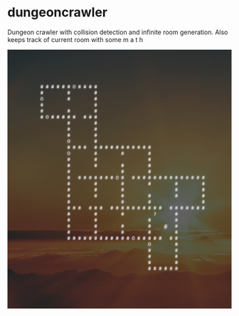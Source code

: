 # dungeoncrawler
Dungeon crawler with collision detection and infinite room generation.
Also keeps track of current room with some m a t h

![screenshot](screenshot.png)
